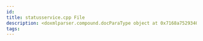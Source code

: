 ```yaml
---
id: 
title: statusservice.cpp File
description: <doxmlparser.compound.docParaType object at 0x7168a7529340>
tags:
---
```

